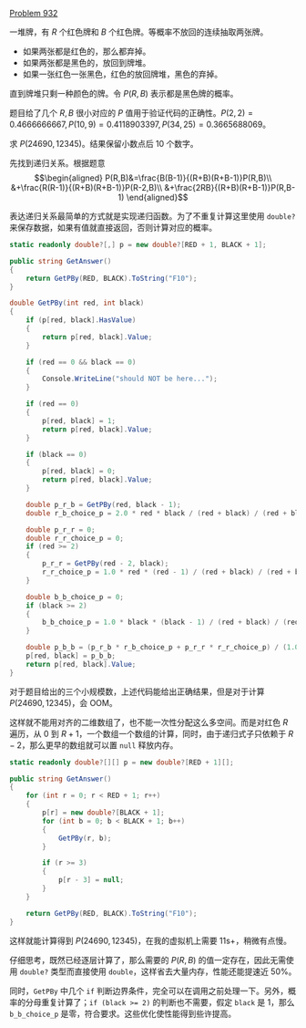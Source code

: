 [Problem 932](https://projecteuler.net/problem=932 "Problem 932 - Project Euler")

一堆牌，有 $R$ 个红色牌和 $B$ 个红色牌。等概率不放回的连续抽取两张牌。

* 如果两张都是红色的，那么都弃掉。
* 如果两张都是黑色的，放回到牌堆。
* 如果一张红色一张黑色，红色的放回牌堆，黑色的弃掉。

直到牌堆只剩一种颜色的牌。令 $P(R,B)$ 表示都是黑色牌的概率。

题目给了几个 $R,B$ 很小对应的 $P$ 值用于验证代码的正确性。$P(2,2)=0.4666666667,P(10,9)=0.4118903397,P(34,25)=0.3665688069$。

求 $P(24690,12345)$。结果保留小数点后 10 个数字。

先找到递归关系。根据题意
$$\begin{aligned}
P(R,B)&=\frac{B(B-1)}{(R+B)(R+B-1)}P(R,B)\\
&+\frac{R(R-1)}{(R+B)(R+B-1)}P(R-2,B)\\
&+\frac{2RB}{(R+B)(R+B-1)}P(R,B-1)
\end{aligned}$$

表达递归关系最简单的方式就是实现递归函数。为了不重复计算这里使用 `double?` 来保存数据，如果有值就直接返回，否则计算对应的概率。
```csharp
static readonly double?[,] p = new double?[RED + 1, BLACK + 1];

public string GetAnswer()
{
    return GetPBy(RED, BLACK).ToString("F10");
}

double GetPBy(int red, int black)
{
    if (p[red, black].HasValue)
    {
        return p[red, black].Value;
    }

    if (red == 0 && black == 0)
    {
        Console.WriteLine("should NOT be here...");
    }

    if (red == 0)
    {
        p[red, black] = 1;
        return p[red, black].Value;
    }

    if (black == 0)
    {
        p[red, black] = 0;
        return p[red, black].Value;
    }

    double p_r_b = GetPBy(red, black - 1);
    double r_b_choice_p = 2.0 * red * black / (red + black) / (red + black - 1);

    double p_r_r = 0;
    double r_r_choice_p = 0;
    if (red >= 2)
    {
        p_r_r = GetPBy(red - 2, black);
        r_r_choice_p = 1.0 * red * (red - 1) / (red + black) / (red + black - 1);
    }

    double b_b_choice_p = 0;
    if (black >= 2)
    {
        b_b_choice_p = 1.0 * black * (black - 1) / (red + black) / (red + black - 1);
    }

    double p_b_b = (p_r_b * r_b_choice_p + p_r_r * r_r_choice_p) / (1.0 - b_b_choice_p);
    p[red, black] = p_b_b;
    return p[red, black].Value;
}
```
对于题目给出的三个小规模数，上述代码能给出正确结果，但是对于计算 $P(24690,12345)$，会 OOM。

这样就不能用对齐的二维数组了，也不能一次性分配这么多空间。而是对红色 $R$ 遍历，从 0 到 $R+1$，一个数组一个数组的计算，同时，由于递归式子只依赖于 $R-2$，那么更早的数组就可以置 `null` 释放内存。
```csharp
static readonly double?[][] p = new double?[RED + 1][];

public string GetAnswer()
{
    for (int r = 0; r < RED + 1; r++)
    {
        p[r] = new double?[BLACK + 1];
        for (int b = 0; b < BLACK + 1; b++)
        {
            GetPBy(r, b);
        }

        if (r >= 3)
        {
            p[r - 3] = null;
        }
    }

    return GetPBy(RED, BLACK).ToString("F10");
}
```
这样就能计算得到 $P(24690,12345)$，在我的虚拟机上需要 11s+，稍微有点慢。

仔细思考，既然已经逐层计算了，那么需要的 $P(R,B)$ 的值一定存在，因此无需使用 `double?` 类型而直接使用 `double`，这样省去大量内存，性能还能提速近 50%。

同时，`GetPBy` 中几个 `if` 判断边界条件，完全可以在调用之前处理一下。另外，概率的分母重复计算了；`if (black >= 2)` 的判断也不需要，假定 `black` 是 1，那么 `b_b_choice_p` 是零，符合要求。这些优化使性能得到些许提高。
